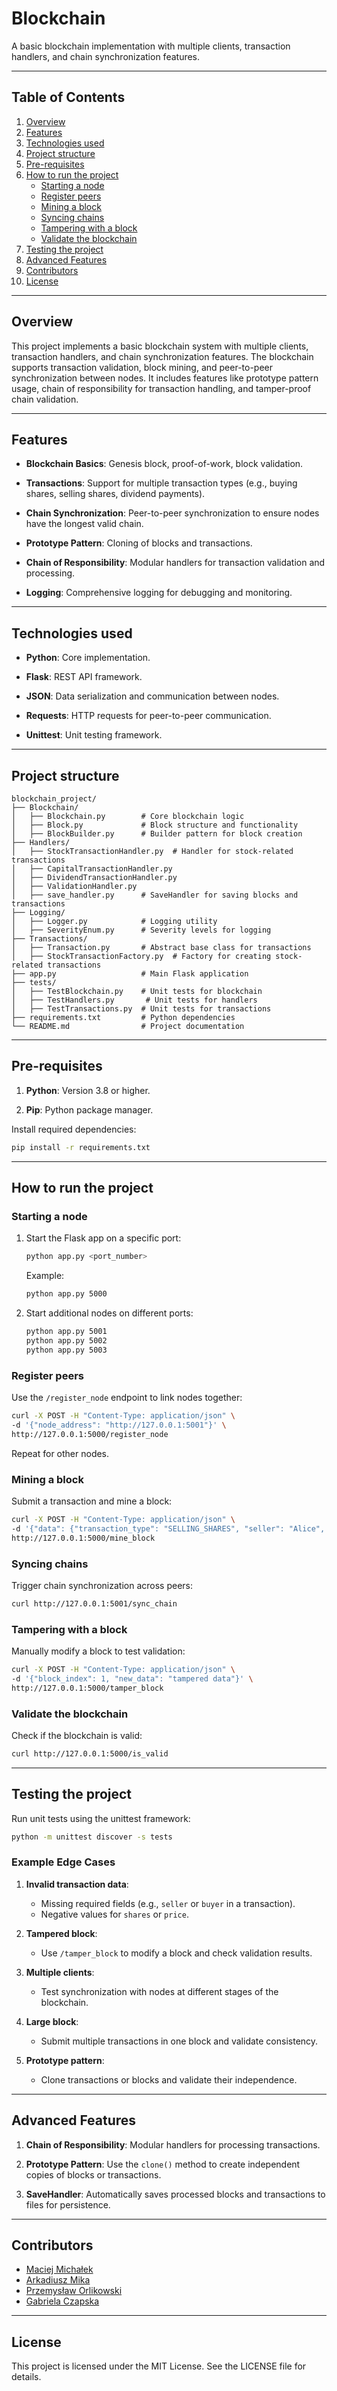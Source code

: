 # Blockchain

A basic blockchain implementation with multiple clients, transaction handlers, and chain synchronization features.

---

## Table of Contents

1. [Overview](#overview)
2. [Features](#features)
3. [Technologies used](#technologies-used)
4. [Project structure](#project-structure)
5. [Pre-requisites](#pre-requisites)
6. [How to run the project](#how-to-run-the-project)
    - [Starting a node](#starting-a-node)
    - [Register peers](#register-peers)
    - [Mining a block](#mining-a-block)
    - [Syncing chains](#syncing-chains)
    - [Tampering with a block](#tampering-with-a-block)
    - [Validate the blockchain](#validate-the-blockchain)
7. [Testing the project](#testing-the-project)
8. [Advanced Features](#advanced-features)
9. [Contributors](#contributors)
10. [License](#license)

---

## Overview

This project implements a basic blockchain system with multiple clients, transaction handlers, and chain synchronization
features. The blockchain supports transaction validation, block mining, and peer-to-peer synchronization between nodes.
It includes features like prototype pattern usage, chain of responsibility for transaction handling, and tamper-proof
chain validation.

---

## Features

- **Blockchain Basics**: Genesis block, proof-of-work, block validation.

- **Transactions**: Support for multiple transaction types (e.g., buying shares, selling shares, dividend payments).

- **Chain Synchronization**: Peer-to-peer synchronization to ensure nodes have the longest valid chain.

- **Prototype Pattern**: Cloning of blocks and transactions.

- **Chain of Responsibility**: Modular handlers for transaction validation and processing.

- **Logging**: Comprehensive logging for debugging and monitoring.

---

## Technologies used

- **Python**: Core implementation.

- **Flask**: REST API framework.

- **JSON**: Data serialization and communication between nodes.

- **Requests**: HTTP requests for peer-to-peer communication.

- **Unittest**: Unit testing framework.

---

## Project structure

```plaintext
blockchain_project/
├── Blockchain/
│   ├── Blockchain.py        # Core blockchain logic
│   ├── Block.py             # Block structure and functionality
│   ├── BlockBuilder.py      # Builder pattern for block creation
├── Handlers/
│   ├── StockTransactionHandler.py  # Handler for stock-related transactions
│   ├── CapitalTransactionHandler.py
│   ├── DividendTransactionHandler.py
│   ├── ValidationHandler.py
│   ├── save_handler.py      # SaveHandler for saving blocks and transactions
├── Logging/
│   ├── Logger.py            # Logging utility
│   ├── SeverityEnum.py      # Severity levels for logging
├── Transactions/
│   ├── Transaction.py       # Abstract base class for transactions
│   ├── StockTransactionFactory.py  # Factory for creating stock-related transactions
├── app.py                   # Main Flask application
├── tests/
│   ├── TestBlockchain.py    # Unit tests for blockchain
│   ├── TestHandlers.py       # Unit tests for handlers
│   ├── TestTransactions.py  # Unit tests for transactions
├── requirements.txt         # Python dependencies
└── README.md                # Project documentation
```

---

## Pre-requisites

1. **Python**: Version 3.8 or higher.

2. **Pip**: Python package manager.

Install required dependencies:

```bash
pip install -r requirements.txt
```

---

## How to run the project

### Starting a node

1. Start the Flask app on a specific port:

   ```bash
   python app.py <port_number>
   ```

   Example:

   ```bash
   python app.py 5000
   ```

2. Start additional nodes on different ports:

    ```bash
    python app.py 5001
    python app.py 5002
   python app.py 5003
    ```

### Register peers

Use the `/register_node` endpoint to link nodes together:

```bash
curl -X POST -H "Content-Type: application/json" \
-d '{"node_address": "http://127.0.0.1:5001"}' \
http://127.0.0.1:5000/register_node
```

Repeat for other nodes.

### Mining a block

Submit a transaction and mine a block:

```bash
curl -X POST -H "Content-Type: application/json" \
-d '{"data": {"transaction_type": "SELLING_SHARES", "seller": "Alice", "buyer": "Bob", "shares": 50, "price": 100.0}}' \
http://127.0.0.1:5000/mine_block
```

### Syncing chains

Trigger chain synchronization across peers:

```bash
curl http://127.0.0.1:5001/sync_chain
```

### Tampering with a block

Manually modify a block to test validation:

```bash
curl -X POST -H "Content-Type: application/json" \
-d '{"block_index": 1, "new_data": "tampered data"}' \
http://127.0.0.1:5000/tamper_block
```

### Validate the blockchain

Check if the blockchain is valid:

```bash
curl http://127.0.0.1:5000/is_valid
```

---

## Testing the project

Run unit tests using the unittest framework:

```bash
python -m unittest discover -s tests
```

### Example Edge Cases

1. **Invalid transaction data**:
    - Missing required fields (e.g., `seller` or `buyer` in a transaction).
    - Negative values for `shares` or `price`.

2. **Tampered block**:
    - Use `/tamper_block` to modify a block and check validation results.

3. **Multiple clients**:
    - Test synchronization with nodes at different stages of the blockchain.

4. **Large block**:
    - Submit multiple transactions in one block and validate consistency.

5. **Prototype pattern**:
    - Clone transactions or blocks and validate their independence.

---

## Advanced Features

1. **Chain of Responsibility**: Modular handlers for processing transactions.

2. **Prototype Pattern**: Use the `clone()` method to create independent copies of blocks or transactions.

3. **SaveHandler**: Automatically saves processed blocks and transactions to files for persistence.

---

## Contributors

- [Maciej Michałek](https://github.com/McMichalek)
- [Arkadiusz Mika](https://github.com/Arkadiusz4)
- [Przemysław Orlikowski](https://github.com/mrowki35)
- [Gabriela Czapska]()

---

## License

This project is licensed under the MIT License. See the LICENSE file for details.